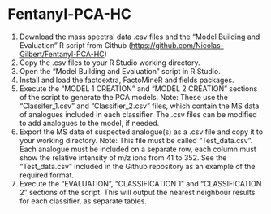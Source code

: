 # Fentanyl-PCA-HC

1.	Download the mass spectral data .csv files and the “Model Building and Evaluation” R script from Github (https://github.com/Nicolas-Gilbert/Fentanyl-PCA-HC)
2.	Copy the .csv files to your R Studio working directory.
3.	Open the “Model Building and Evaluation” script in R Studio.
4.	Install and load the factoextra, FactoMineR and fields packages.
5.	Execute the “MODEL 1 CREATION” and “MODEL 2 CREATION” sections of the script to generate the PCA models.
Note: These use the “Classifer_1.csv” and “Classifier_2.csv” files, which contain the MS data of analogues included in each classifier. The .csv files can be modified to add analogues to the model, if needed.
6.	Export the MS data of suspected analogue(s) as a .csv file and copy it to your working directory. 
Note: This file must be called “Test_data.csv”. Each analogue must be included on a separate row, each column must show the relative intensity of m/z ions from 41 to 352. See the “Test_data.csv” included in the Github repository as an example of the required format.
7.	Execute the “EVALUATION”, “CLASSIFICATION 1” and “CLASSIFICATION 2” sections of the script. This will output the nearest neighbour results for each classifier, as separate tables. 

